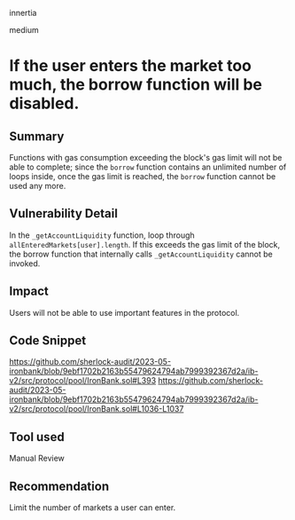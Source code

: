 innertia

medium

# If the user enters the market too much, the borrow function will be disabled.

## Summary
Functions with gas consumption exceeding the block's gas limit will not be able to complete; since the `borrow` function contains an unlimited number of loops inside, once the gas limit is reached, the `borrow` function cannot be used any more.
## Vulnerability Detail
In the `_getAccountLiquidity` function, loop through `allEnteredMarkets[user].length`. If this exceeds the gas limit of the block, the borrow function that internally calls `_getAccountLiquidity` cannot be invoked.
## Impact
Users will not be able to use important features in the protocol.
## Code Snippet
https://github.com/sherlock-audit/2023-05-ironbank/blob/9ebf1702b2163b55479624794ab7999392367d2a/ib-v2/src/protocol/pool/IronBank.sol#L393
https://github.com/sherlock-audit/2023-05-ironbank/blob/9ebf1702b2163b55479624794ab7999392367d2a/ib-v2/src/protocol/pool/IronBank.sol#L1036-L1037
## Tool used

Manual Review

## Recommendation
Limit the number of markets a user can enter.

